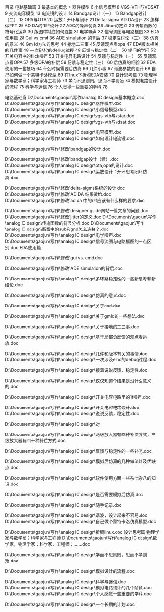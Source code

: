目录
电路基础篇	3
最基本的概念	4
器件模型	6
小信号模型	8
VGS-VTH与VDSAT	9
交流电容模型	13
电流镜的设计	14
Bandgap设计（一）	16
Bandgap设计（二）	18
OPA与OTA	20
运放：开环与闭环	21
Delta-sigma AD DA设计	23
怎样做FFT	25
AD DA的REF设计	27
ADC的噪声仿真	28
Jitter的定义	29
传输函数的符号化运算	30
版图中衬底如何连接	31
电学噪声	32
信号流图与电路框图	33
EDA使用篇	28
Gui vs cmd	36
ADE simulation 的背后	37
稳定性讨论（三）	38
仿真的意义	40
Gm Id方法的思考	44
接地二三事	45
反馈观点看opa	47
EDA版本相关的几件事	48
一次EMC的debug过程	49
反馈与稳定性（二）	50
提问的学问	52
开关电容中的flick噪声	53
开关电容电路设计	54
反馈与稳定性（一）	55
反馈观点看OPA	57
多级OPA的补偿	59
反馈与稳定性（三）	60
后仿真的经验	62
EDA使用的一些技巧	64
什么时候需要后仿真	66
几件小事	67
谐波参数的设计	68
自己如何做一个蒙特卡洛模型	69
在linux下折腾EDA安装	70
设计思考篇	70
物理学家与数学家；科学家与工程师	73
学而不思则罔，思而不学则殆	74
模拟电路设计的流程	75
科学与迷信	76
个人觉得一些重要的学科	78
 
电路基础篇 
D:\Documents\gaojun\写作\analog IC design\基本概念.doc
D:\Documents\gaojun\写作\analog IC design\器件模型.doc
D:\Documents\gaojun\写作\analog IC design\小信号模型.doc
D:\Documents\gaojun\写作\analog IC design\vgs-vth与vstar.doc
D:\Documents\gaojun\写作\analog IC design\vgs-vth与vdsat.doc
 
D:\Documents\gaojun\写作\analog IC design\电容模型.doc
D:\Documents\gaojun\写作\analog IC design\如何设计电流镜.doc
 
D:\Documents\gaojun\写作\修改\bandgap的设计.doc
 
D:\Documents\gaojun\写作\修改\bandgap设计（续）.doc
D:\Documents\gaojun\写作\analog IC design\ota,opa的设计.doc
D:\Documents\gaojun\写作\analog IC design\运放设计：开环思考闭环仿真.doc
 
D:\Documents\gaojun\写作\修改\delta-sigma系统的设计.doc
D:\Documents\gaojun\写作\修改\AD DA 结果做fft.doc
D:\Documents\gaojun\写作\修改\ad da 中的ref应该有什么样的要求.doc
 
D:\Documents\gaojun\写作\修改\designer guide网站一篇文章的问题.doc
D:\Documents\gaojun\写作\修改\jitter的定义.doc
D:\Documents\gaojun\写作\analog IC design\传输函数的符号分析.doc
D:\Documents\gaojun\写作\analog IC design\版图中的sub和gnd怎么连接？.doc
D:\Documents\gaojun\写作\analog IC design\电学噪声.doc
D:\Documents\gaojun\写作\analog IC design\信号流图与电路框图的一点区别.doc
EDA使用篇
 
D:\Documents\gaojun\写作\修改\gui vs. cmd.doc
 
D:\Documents\gaojun\写作\修改\ADE simulation的背后.doc
 
 
D:\Documents\gaojun\写作\analog IC design\多环路稳定性的一些新思考和新结论.doc
 
D:\Documents\gaojun\写作\analog IC design\仿真的意义.doc
 
 
D:\Documents\gaojun\写作\analog IC design\关于esd.doc
 
D:\Documents\gaojun\写作\analog IC design\关于gmId的一些想法.doc
 
D:\Documents\gaojun\写作\analog IC design\关于接地的二三事.doc
 
 
D:\Documents\gaojun\写作\analog IC design\基于局部负反馈的观点看运放.doc
 
D:\Documents\gaojun\写作\analog IC design\几件和版本有关的事情.doc
D:\Documents\gaojun\写作\analog IC design\一次涉及emc的debug过程.doc
 
D:\Documents\gaojun\写作\analog IC design\接着说说反馈，稳定性.doc
 
D:\Documents\gaojun\写作\analog IC design\仅仅知道个结果是没什么意义的.doc
 
D:\Documents\gaojun\写作\analog IC design\开关电容电路里的1f噪声.doc
 
D:\Documents\gaojun\写作\analog IC design\开关电容电路设计.doc
D:\Documents\gaojun\写作\analog IC design\说说反馈，稳定性.doc
 
D:\Documents\gaojun\写作\analog IC design\对
 
D:\Documents\gaojun\写作\analog IC design\两级放大器有四种补偿方式，三级放大器有四十种补偿方式.doc
 
D:\Documents\gaojun\写作\analog IC design\反馈与稳定性的一些补充.doc
 
 
D:\Documents\gaojun\写作\analog IC design\模拟后仿真的几种做法以及优缺点.doc
 
D:\Documents\gaojun\写作\analog IC design\软件使用方面一些杂七杂八的知识.doc
 
D:\Documents\gaojun\写作\analog IC design\是否需要模拟后仿真.doc
 
 
 
D:\Documents\gaojun\写作\analog IC design\随手记录.doc
 
 
D:\Documents\gaojun\写作\analog IC design\谐波，设计起来不容易.doc
D:\Documents\gaojun\写作\analog IC design\自己做个蒙特卡洛仿真模型.doc
 
D:\Documents\gaojun\写作\analog IC design\折腾linux.doc
设计思考篇 
物理学家与数学家；科学家与工程师
D:\Documents\gaojun\写作\analog IC design\数学家，物理学家；科学家，工程师；.......doc
 
D:\Documents\gaojun\写作\analog IC design\学而不思则罔，思而不学则殆.doc
 
D:\Documents\gaojun\写作\analog IC design\模拟设计的流程.doc
 
D:\Documents\gaojun\写作\analog IC design\科学与迷信.doc
D:\Documents\gaojun\写作\analog IC design\模拟电路设计的几个阶段.doc
D:\Documents\gaojun\写作\analog IC design\个人感觉一些重要的学科.doc
 
D:\Documents\gaojun\写作\analog IC design\一个长期的计划.doc
 
 
 

